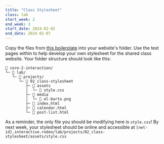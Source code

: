 ```yaml
---
title: "Class Stylesheet"
class: lab
start_week: 2
end_week: 3
start_date: 2024-02-02
end_date: 2024-02-07
---
```


Copy the files from [this boilerplate](/files/lab/boilerplates/projects/02_class-stylesheet.zip) into your website's folder. Use the test pages within to help develop your own stylesheet for the shared class website. Your folder structure should look like this:

~~~
📂 core-2-interaction/
└─ 📂 lab/ 
   └─ 📁 projects/
      └─ 📁 02_class-stylesheet
         ├─ 📁 assets
         │  └─ 📄 style.css
         ├─ 📁 media
         │  └─ 📄 el-barto.png
         ├─ 📄 index.html
         ├─ 📄 calendar.html
         └─ 📄 post-list.html
~~~

As a reminder, the only file you should be modifying here is `style.css`! By next week, your stylesheet should be online and accessible at `[net-id].interactive.rodeo/lab/projects/02_class-stylesheet/assets/style.css`